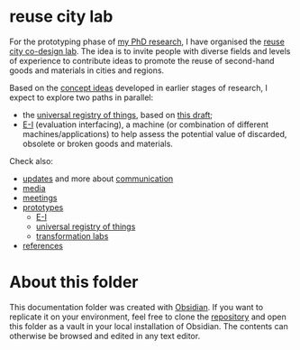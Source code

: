 # reuse city lab

For the prototyping phase of [my PhD research](https://is.efeefe.me/opendott),
I have organised the [reuse city co-design lab](https://make.reuse.city). The idea is to invite people with diverse fields and levels of experience to contribute ideas to promote the reuse of second-hand goods and materials in cities and regions.

Based on the [concept ideas](https://is.efeefe.me/concepts) developed in earlier stages of research, I expect to explore two paths in parallel:

- the [universal registry of things](prototypes/universal-registry/README.md), based on [this draft](https://is.efeefe.me/concepts/universal-registry-things);
- [E-I](prototypes/e-i/README.md) (evaluation interfacing), a machine (or combination of different machines/applications) to help assess the potential value of discarded, obsolete or broken goods and materials.

Check also:

- [updates](communication/updates/README.md) and more about [communication](communication/README.md)
- [media](media/README.md)
- [meetings](meetins/README.md)
- [prototypes](prototypes/README.md)
	- [E-I](prototypes/e-i/README.md)
	- [universal registry of things](prototypes/universal-registry/README.md)
	- [transformation labs](prototypes/transformation-labs/README.md)
- [references](references/README.md)

# About this folder

This documentation folder was created with [Obsidian](https://obsidian.md/). If you want to replicate it on your environment, feel free to clone the [repository](https://github.com/reuse-city/lab/) and open this folder as a vault in your local installation of Obsidian. The contents can otherwise be browsed and edited in any text editor.